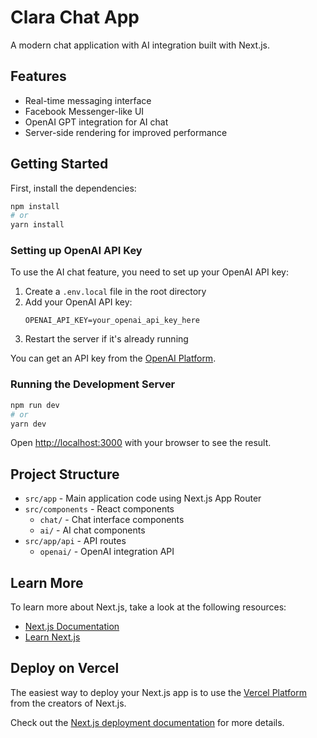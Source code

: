 # Clara Chat App

A modern chat application with AI integration built with Next.js.

## Features

- Real-time messaging interface
- Facebook Messenger-like UI
- OpenAI GPT integration for AI chat
- Server-side rendering for improved performance

## Getting Started

First, install the dependencies:

```bash
npm install
# or
yarn install
```

### Setting up OpenAI API Key

To use the AI chat feature, you need to set up your OpenAI API key:

1. Create a `.env.local` file in the root directory
2. Add your OpenAI API key:
   ```
   OPENAI_API_KEY=your_openai_api_key_here
   ```
3. Restart the server if it's already running

You can get an API key from the [OpenAI Platform](https://platform.openai.com/api-keys).

### Running the Development Server

```bash
npm run dev
# or
yarn dev
```

Open [http://localhost:3000](http://localhost:3000) with your browser to see the result.

## Project Structure

- `src/app` - Main application code using Next.js App Router
- `src/components` - React components
  - `chat/` - Chat interface components
  - `ai/` - AI chat components
- `src/app/api` - API routes
  - `openai/` - OpenAI integration API

## Learn More

To learn more about Next.js, take a look at the following resources:

- [Next.js Documentation](https://nextjs.org/docs)
- [Learn Next.js](https://nextjs.org/learn)

## Deploy on Vercel

The easiest way to deploy your Next.js app is to use the [Vercel Platform](https://vercel.com/new?utm_medium=default-template&filter=next.js&utm_source=create-next-app&utm_campaign=create-next-app-readme) from the creators of Next.js.

Check out the [Next.js deployment documentation](https://nextjs.org/docs/app/building-your-application/deploying) for more details.
